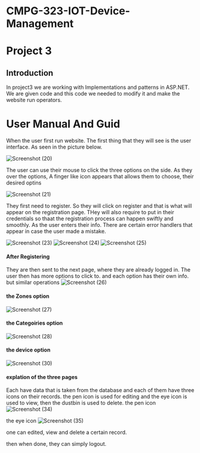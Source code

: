 # CMPG-323-IOT-Device-Management

# Project 3

## Introduction
In project3 we are working with Implementations and patterns in ASP.NET.
We are given code and this code we needed to modify it and make the website run operators.


# User Manual And Guid

When the user first run website. The first thing that they will see is the user interface.
As seen in the picture below.

![Screenshot (20)](https://user-images.githubusercontent.com/73006104/192936466-111d64a1-acc9-4746-8650-bd15c576397b.png)



The user can use their mouse to click the three options on the side.
As they over the options, A finger like icon appears that allows them to choose, their desired optins


![Screenshot (21)](https://user-images.githubusercontent.com/73006104/192936423-2a02b581-48fe-4893-9f48-e25aad33c0d2.png)


They first need to register.
So they will click on register and that is what will appear on the registration page.
THey will also require to put in their credentials so thaat the registration process can happen swiftly and smoothly. 
As the user enters their info. There are certain error handlers that appear in case the user made a mistake.

![Screenshot (23)](https://user-images.githubusercontent.com/73006104/192936906-e6d0f209-edaa-4411-89b8-a824829687c9.png)
![Screenshot (24)](https://user-images.githubusercontent.com/73006104/192936932-a397a8bd-35c2-4c0f-91c3-212a8795a19d.png)
![Screenshot (25)](https://user-images.githubusercontent.com/73006104/192936942-d4668c52-5d1f-44e4-af93-3ae2c27c3cbd.png)

#### After Registering
They are then sent to the next page, where they are already logged in.
The user then has more options to click to.
and each option has their own info.
but similar operations
![Screenshot (26)](https://user-images.githubusercontent.com/73006104/192937134-9cafb56b-8881-4958-b5e5-c9db89e8b70d.png)

#### the Zones option
![Screenshot (27)](https://user-images.githubusercontent.com/73006104/192937175-e5fb567d-077b-45fe-86c8-5c6a16504b9b.png)

#### the Categoiries option
![Screenshot (28)](https://user-images.githubusercontent.com/73006104/192937201-5831cfad-77bc-41df-a7b3-330da3b16fb3.png)

#### the device option

![Screenshot (30)](https://user-images.githubusercontent.com/73006104/192937258-1e5cba99-0c8a-47f3-828c-4bc30ef00a1f.png)

#### explation of the three pages
Each have data that is taken from the database and each of them have three icons on their records.
the pen icon is used for editing and the eye icon is used to view, then the dustbin is used to delete.
the pen icon
![Screenshot (34)](https://user-images.githubusercontent.com/73006104/192937727-69d2b4b7-193c-4a58-9080-1e5b7b9d91a1.png)


the eye icon 
![Screenshot (35)](https://user-images.githubusercontent.com/73006104/192937746-8a9c20bd-0b08-48e5-8ed3-6b1c04a92ef1.png)

one can edited, view and delete a certain record.

then when done, they can simply logout.
